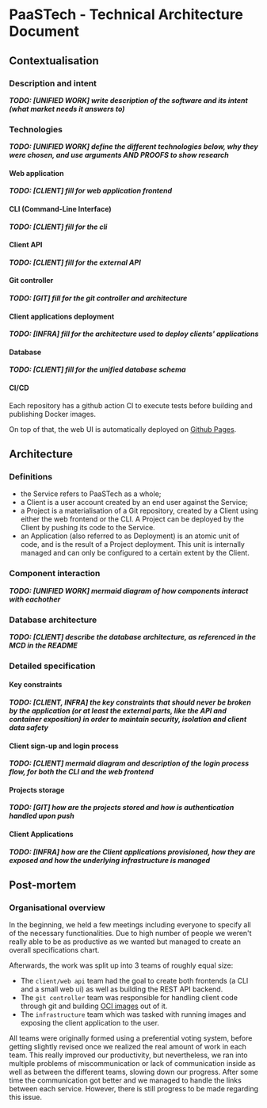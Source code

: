 # PaaSTech - Technical Architecture Document

## Contextualisation

### Description and intent

***TODO: [UNIFIED WORK] write description of the software and its intent (what market needs it answers to)***

### Technologies

***TODO: [UNIFIED WORK] define the different technologies below, why they were chosen, and use arguments AND PROOFS to show research***

#### Web application

***TODO: [CLIENT] fill for web application frontend***

#### CLI (Command-Line Interface)

***TODO: [CLIENT] fill for the cli***

#### Client API

***TODO: [CLIENT] fill for the external API***

#### Git controller

***TODO: [GIT] fill for the git controller and architecture***

#### Client applications deployment

***TODO: [INFRA] fill for the architecture used to deploy clients' applications***

#### Database

***TODO: [CLIENT] fill for the unified database schema***

#### CI/CD

Each repository has a github action CI to execute tests before building and publishing Docker images.

On top of that, the web UI is automatically deployed on [Github Pages](https://pages.github.com/).


## Architecture

### Definitions

- the Service refers to PaaSTech as a whole;
- a Client is a user account created by an end user against the Service;
- a Project is a materialisation of a Git repository, created by a Client using either the web frontend or the CLI. A Project can be deployed by the Client by pushing its code to the Service.
- an Application (also referred to as Deployment) is an atomic unit of code, and is the result of a Project deployment. This unit is internally managed and can only be configured to a certain extent by the Client.


### Component interaction

***TODO: [UNIFIED WORK] mermaid diagram of how components interact with eachother***

### Database architecture

***TODO: [CLIENT] describe the database architecture, as referenced in the MCD in the README***

### Detailed specification

#### Key constraints

***TODO: [CLIENT, INFRA] the key constraints that should never be broken by the application (or at least the external parts, like the API and container exposition) in order to maintain security, isolation and client data safety***

#### Client sign-up and login process

***TODO: [CLIENT] mermaid diagram and description of the login process flow, for both the CLI and the web frontend***

#### Projects storage

***TODO: [GIT] how are the projects stored and how is authentication handled upon push***

#### Client Applications

***TODO: [INFRA] how are the Client applications provisioned, how they are exposed and how the underlying infrastructure is managed***

## Post-mortem

### Organisational overview

In the beginning, we held a few meetings including everyone to specify all of the necessary functionalities. Due to high number of people we weren't really able to be as productive as we wanted but managed to create an overall specifications chart.

Afterwards, the work was split up into 3 teams of roughly equal size:
 
- The `client/web api` team had the goal to create both frontends (a CLI and a small web ui) as well as building the REST API backend.
- The `git controller` team was responsible for handling client code through git and building [OCI images](https://opencontainers.org) out of it.
- The `infrastructure` team which was tasked with running images and exposing the client application to the user.

All teams were originally formed using a preferential voting system, before getting slightly revised once we realized the real amount of work in each team. 
This really improved our productivity, but nevertheless, we ran into multiple problems of miscommunication or lack of communication inside as well as between the different teams, slowing down our progress. After some time the communication got better and we managed to handle the links between each service. However, there is still progress to be made regarding this issue.